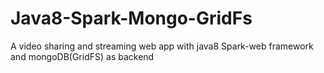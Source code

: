 # Java8-Spark-Mongo-GridFs
A video sharing and streaming web app with java8 Spark-web framework and mongoDB(GridFS) as backend
